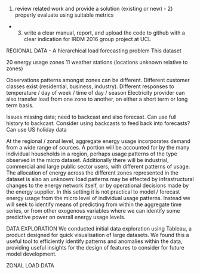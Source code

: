 1) review related work and provide a solution (existing or new) - 2) properly evaluate using suitable metrics
- 3) write a clear manual, report, and upload the code to github with a clear indication for IRDM 2016 group project at UCL


REGIONAL DATA - A hierarchical load forecasting problem
This dataset 

20 energy usage zones
11 weather stations (locations unknown relative to zones)


Observations
patterns amongst zones can be different.  Different customer classes exist (residential, business, industry).  Different responses to temperature / day of week / time of day / season
Electricity provider can also transfer load from one zone to another, on either a short term or long term basis.

Issues
missing data; need to backcast and also forecast.  Can use full history to backcast.  Consider using backcasts to feed back into forecasts?
Can use US holiday data



At the regional / zonal level, aggregate energy usage incorporates demand from a wide range of sources.  A portion will be accounted for by the many individual households in a region, perhaps usage patterns of the type observed in the micro dataset.  Additionally there will be industrial, commercial and large public sector users, with different patterns of usage.  The allocation of energy across the different zones represented in the dataset is also an unknown: load patterns may be effected by infrastructural changes to the energy network itself, or by operational decisions made by the energy supplier.  In this setting it is not practical to model / forecast energy usage from the micro level of individual usage patterns.  Instead we will seek to identify means of predicting from within the aggregate time series, or from other exogenous variables where we can identify some predictive power on overall energy usage levels.




DATA EXPLORATION
We conducted initial data exploration using Tableau, a product designed for quick visualisation of large datasets.  We found this a useful tool to efficiently identify patterns and anomalies within the data, providing useful insights for the design of features to consider for future model development.


ZONAL LOAD DATA
